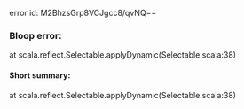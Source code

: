 error id: M2BhzsGrp8VCJgcc8/qvNQ==
### Bloop error:

at scala.reflect.Selectable.applyDynamic(Selectable.scala:38)
#### Short summary: 

at scala.reflect.Selectable.applyDynamic(Selectable.scala:38)